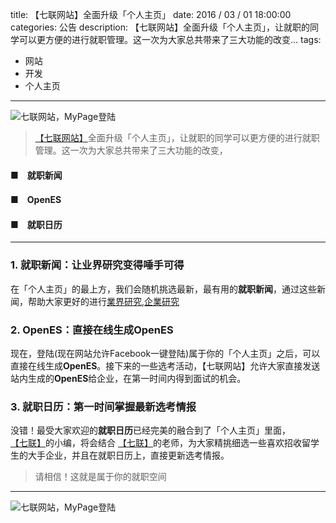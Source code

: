 title: 【七联网站】全面升级「个人主页」
date: 2016 / 03 / 01 18:00:00
categories: 公告
description: 【七联网站】全面升级「个人主页」，让就职的同学可以更方便的进行就职管理。这一次为大家总共带来了三大功能的改变...
tags:
- 网站
- 开发
- 个人主页

---

![七联网站，MyPage登陆](http://qilian.jp/image/blog-mypage_20160301.jpg)


> [【七联网站】](http://qilian.jp)全面升级「个人主页」，让就职的同学可以更方便的进行就职管理。这一次为大家总共带来了三大功能的改变，

#### ■　就职新闻

#### ■　OpenES

#### ■　就职日历

---

### 1. 就职新闻：让业界研究变得唾手可得

在「个人主页」的最上方，我们会随机挑选最新，最有用的**就职新闻**，通过这些新闻，帮助大家更好的进行[業界研究](http://qilian.jp/news/category/1),[企業研究](http://qilian.jp/news/category/9)


### 2. OpenES：直接在线生成OpenES

现在，登陆(现在网站允许Facebook一键登陆)属于你的「个人主页」之后，可以直接在线生成**OpenES**。接下来的一些选考活动，【七联网站】允许大家直接发送站内生成的**OpenES**给企业，在第一时间内得到面试的机会。

### 3. 就职日历：第一时间掌握最新选考情报

没错！最受大家欢迎的**就职日历**已经完美的融合到了「个人主页」里面， [【七联】](http://qilian.jp)的小编，将会结合 [【七联】](http://qilian.jp)的老师，为大家精挑细选一些喜欢招收留学生的大手企业，并且在就职日历上，直接更新选考情报。

<blockquote class="blockquote-center">请相信！这就是属于你的就职空间</blockquote>

--- 

![七联网站，MyPage登陆](https://qilian.jp/image/blog-mypage_20160301b.jpg)
